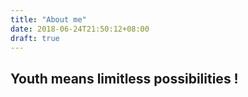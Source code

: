 ```yaml
---
title: "About me"
date: 2018-06-24T21:50:12+08:00
draft: true
---
```


## Youth means limitless possibilities !
